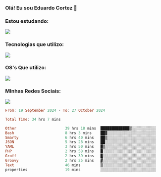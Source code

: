 ### Olá! Eu sou Eduardo Cortez 🤙


### Estou estudando: 

<p align="left">
  <a href="https://skillicons.dev">
    <img src="https://skillicons.dev/icons?i=kubernetes,terraform,redhat" />
  </a>
</p>

### Tecnologias que utilizo: 

<p align="left">
  <a href="https://skillicons.dev">
    <img src="https://skillicons.dev/icons?i=docker,mysql,postgres,git,aws,bash,jenkins,figma,grafana,nginx,notion,prometheus" />
  </a>
</p>

### OS's Que utilizo:

<p align="left">
  <a href="https://skillicons.dev">
    <img src="https://skillicons.dev/icons?i=linux,debian,ubuntu,apple,windows" />
  </a>
</p>

### MInhas Redes Sociais:

<p align="left">
  <a href="https://skillicons.dev">
    <img src="https://skillicons.dev/icons?i=linkedin,github" />
  </a>
</p>

<!--START_SECTION:waka-->

```haskell
From: 19 September 2024 - To: 27 October 2024

Total Time: 34 hrs 7 mins

Other                      39 hrs 18 mins  █████████████▒░░░░░░░░░░░   53.53 %
Bash                       8 hrs 3 mins    ██▓░░░░░░░░░░░░░░░░░░░░░░   10.98 %
Smarty                     6 hrs 40 mins   ██▒░░░░░░░░░░░░░░░░░░░░░░   09.09 %
JSON                       5 hrs 28 mins   ██░░░░░░░░░░░░░░░░░░░░░░░   07.46 %
YAML                       3 hrs 50 mins   █▒░░░░░░░░░░░░░░░░░░░░░░░   05.23 %
PHP                        2 hrs 58 mins   █░░░░░░░░░░░░░░░░░░░░░░░░   04.05 %
Groff                      2 hrs 39 mins   █░░░░░░░░░░░░░░░░░░░░░░░░   03.62 %
Groovy                     2 hrs 25 mins   ▓░░░░░░░░░░░░░░░░░░░░░░░░   03.30 %
Text                       46 mins         ▒░░░░░░░░░░░░░░░░░░░░░░░░   01.05 %
properties                 19 mins         ░░░░░░░░░░░░░░░░░░░░░░░░░   00.45 %
```

<!--END_SECTION:waka-->
